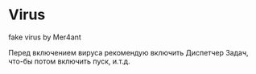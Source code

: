 # Virus
fake virus by Mer4ant

Перед включением вируса рекомендую включить Диспетчер Задач, что-бы потом включить пуск, и.т.д.
